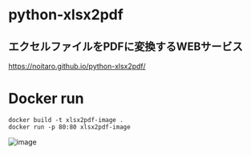 # python-xlsx2pdf
## エクセルファイルをPDFに変換するWEBサービス
https://noitaro.github.io/python-xlsx2pdf/

# Docker run
```
docker build -t xlsx2pdf-image .
docker run -p 80:80 xlsx2pdf-image
```
![image](https://github.com/noitaro/python-xlsx2pdf/assets/52857466/0fdfe9eb-f309-40ec-82e4-51645657d5d3)
